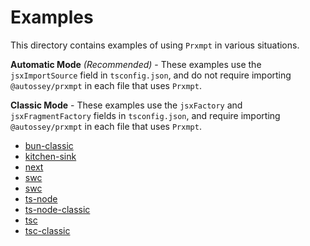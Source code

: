 # Examples

This directory contains examples of using `Prxmpt` in various situations.

**Automatic Mode** _(Recommended)_ - These examples use the `jsxImportSource` field in `tsconfig.json`, and do not require importing `@autossey/prxmpt` in each file that uses `Prxmpt`.

**Classic Mode** - These examples use the `jsxFactory` and `jsxFragmentFactory` fields in `tsconfig.json`, and require importing `@autossey/prxmpt` in each file that uses `Prxmpt`.

- [bun-classic](./bun-classic/)
- [kitchen-sink](./kitchen-sink/)
- [next](./next/)
- [swc](./swc/)
- [swc](./swc-classic/)
- [ts-node](./ts-node/)
- [ts-node-classic](./ts-node-classic/)
- [tsc](./tsc/)
- [tsc-classic](./tsc-classic/)
